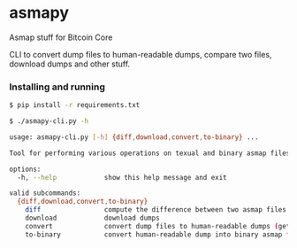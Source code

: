 # asmapy
Asmap stuff for Bitcoin Core

CLI to convert dump files to human-readable dumps, compare two files, download dumps and other stuff.

### Installing and running

```sh
$ pip install -r requirements.txt
```

```sh
$ ./asmapy-cli.py -h
```

```sh
usage: asmapy-cli.py [-h] {diff,download,convert,to-binary} ...

Tool for performing various operations on texual and binary asmap files.

options:
  -h, --help            show this help message and exit

valid subcommands:
  {diff,download,convert,to-binary}
    diff                compute the difference between two asmap files
    download            download dumps
    convert             convert dump files to human-readable dumps (getting unique originating ASN for this prefix
    to-binary           convert human-readable dump into binary asmap file
```
